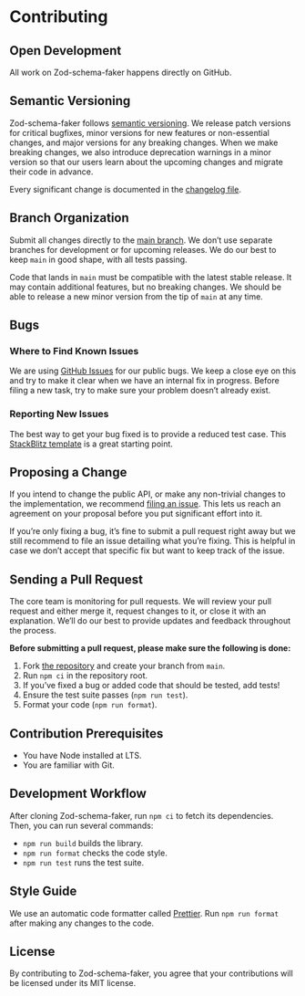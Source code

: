 # Contributing

## Open Development

All work on Zod-schema-faker happens directly on GitHub.

## Semantic Versioning

Zod-schema-faker follows [semantic versioning](https://semver.org/). We release patch versions for critical bugfixes,
minor versions for new features or non-essential changes, and major versions for any breaking changes. When we make
breaking changes, we also introduce deprecation warnings in a minor version so that our users learn about the upcoming
changes and migrate their code in advance.

Every significant change is documented in the
[changelog file](https://github.com/soc221b/zod-schema-faker/blob/main/CHANGELOG.md).

## Branch Organization

Submit all changes directly to the [main branch](https://github.com/soc221b/zod-schema-faker/tree/main). We don’t use
separate branches for development or for upcoming releases. We do our best to keep `main` in good shape, with all tests
passing.

Code that lands in `main` must be compatible with the latest stable release. It may contain additional features, but no
breaking changes. We should be able to release a new minor version from the tip of `main` at any time.

## Bugs

### Where to Find Known Issues

We are using [GitHub Issues](https://github.com/soc221b/zod-schema-faker/issues) for our public bugs. We keep a close
eye on this and try to make it clear when we have an internal fix in progress. Before filing a new task, try to make
sure your problem doesn’t already exist.

### Reporting New Issues

The best way to get your bug fixed is to provide a reduced test case. This
[StackBlitz template](https://stackblitz.com/edit/zod-schema-faker?file=src%2Fmain.ts) is a great starting point.

## Proposing a Change

If you intend to change the public API, or make any non-trivial changes to the implementation, we recommend
[filing an issue](https://github.com/soc221b/zod-schema-faker/issues/new). This lets us reach an agreement on your
proposal before you put significant effort into it.

If you’re only fixing a bug, it’s fine to submit a pull request right away but we still recommend to file an issue
detailing what you’re fixing. This is helpful in case we don’t accept that specific fix but want to keep track of the
issue.

## Sending a Pull Request

The core team is monitoring for pull requests. We will review your pull request and either merge it, request changes to
it, or close it with an explanation. We’ll do our best to provide updates and feedback throughout the process.

**Before submitting a pull request, please make sure the following is done:**

1. Fork [the repository](https://github.com/soc221b/zod-schema-faker) and create your branch from `main`.
2. Run `npm ci` in the repository root.
3. If you’ve fixed a bug or added code that should be tested, add tests!
4. Ensure the test suite passes (`npm run test`).
5. Format your code (`npm run format`).

## Contribution Prerequisites

- You have Node installed at LTS.
- You are familiar with Git.

## Development Workflow

After cloning Zod-schema-faker, run `npm ci` to fetch its dependencies. Then, you can run several commands:

- `npm run build` builds the library.
- `npm run format` checks the code style.
- `npm run test` runs the test suite.

## Style Guide

We use an automatic code formatter called [Prettier](https://prettier.io/). Run `npm run format` after making any
changes to the code.

## License

By contributing to Zod-schema-faker, you agree that your contributions will be licensed under its MIT license.
